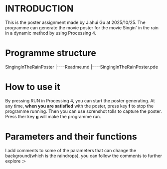 # INTRODUCTION 
This is the poster assignment made by Jiahui Gu at 2025/10/25. The programme can generate the movie poster for the movie Singin' in the rain in a dynamic method by using Processing 4.

# Programme structure
SingingInTheRainPoster
|----Readme.md
|----SingingInTheRainPoster.pde   

# How to use it
By pressing RUN in Processing 4, you can start the poster generating.
At any time, **when you are satisfied** with the poster, press key **f** to stop the programme running. Then you can use screnshot tolls to capture the poster. Press ther key **g** will make the programme run. 

# Parameters and their functions
I add comments to some of the parameters that can change the background(which is the raindrops), you can follow the comments to further explore :>